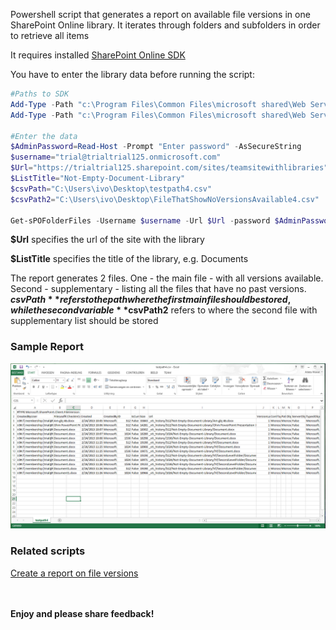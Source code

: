 Powershell script that generates a report on available file versions in one SharePoint Online library. It iterates through folders and subfolders in order to retrieve all items

It requires installed  [SharePoint Online SDK ](http://www.microsoft.com/en-us/download/details.aspx?id=42038)

You have to enter the library data before running the script:

```PowerShell
#Paths to SDK 
Add-Type -Path "c:\Program Files\Common Files\microsoft shared\Web Server Extensions\15\ISAPI\Microsoft.SharePoint.Client.dll"   
Add-Type -Path "c:\Program Files\Common Files\microsoft shared\Web Server Extensions\15\ISAPI\Microsoft.SharePoint.Client.Runtime.dll"   
  
#Enter the data 
$AdminPassword=Read-Host -Prompt "Enter password" -AsSecureString 
$username="trial@trialtrial125.onmicrosoft.com" 
$Url="https://trialtrial125.sharepoint.com/sites/teamsitewithlibraries" 
$ListTitle="Not-Empty-Document-Library" 
$csvPath="C:\Users\ivo\Desktop\testpath4.csv" 
$csvPath2="C:\Users\ivo\Desktop\FileThatShowNoVersionsAvailable4.csv" 
 
Get-sPOFolderFiles -Username $username -Url $Url -password $AdminPassword -ListTitle $ListTitle -CSVPath $csvPath -CSVPath2 $csvPath2
``` 
**$Url** specifies the url of the site with the library

 

**$ListTitle** specifies the title of the library, e.g. Documents

The report generates 2 files. One - the main file - with all versions available. Second - supplementary - listing all the files that have no past versions. **$csvPath** refers to the path where the first main file should be stored, while the second variable **$csvPath2** refers to where the second file with supplementary list should be stored


### Sample Report

<img src="../Create a report on all file versions in the library/ReportOnVersions2AllFolders.PNG" width="850">
 
### Related scripts

[Create a report on file versions](https://gallery.technet.microsoft.com/scriptcenter/Create-a-report-on-file-816b1bf8)


 <br/><br/>
<b>Enjoy and please share feedback!</b>
